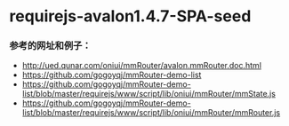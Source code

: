 requirejs-avalon1.4.7-SPA-seed
===


### 参考的网址和例子：
- http://ued.qunar.com/oniui/mmRouter/avalon.mmRouter.doc.html
- https://github.com/gogoyqj/mmRouter-demo-list
- https://github.com/gogoyqj/mmRouter-demo-list/blob/master/requirejs/www/script/lib/oniui/mmRouter/mmState.js
- https://github.com/gogoyqj/mmRouter-demo-list/blob/master/requirejs/www/script/lib/oniui/mmRouter/mmRouter.js
